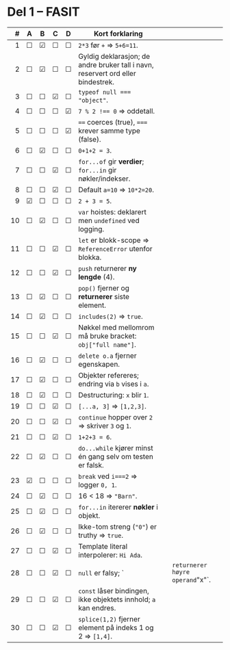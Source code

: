 # Del 1 – FASIT

|  # |  A  |  B  |  C  |  D  | Kort forklaring                                                                  |   |                                 |
| -: | :-: | :-: | :-: | :-: | -------------------------------------------------------------------------------- | - | ------------------------------- |
|  1 |  ☐  |  ☑  |  ☐  |  ☐  | `2*3` før `+` ⇒ `5+6=11`.                                                        |   |                                 |
|  2 |  ☐  |  ☑  |  ☐  |  ☐  | Gyldig deklarasjon; de andre bruker tall i navn, reservert ord eller bindestrek. |   |                                 |
|  3 |  ☐  |  ☐  |  ☑  |  ☐  | `typeof null === "object"`.                                                      |   |                                 |
|  4 |  ☐  |  ☐  |  ☐  |  ☑  | `7 % 2 !== 0` ⇒ oddetall.                                                        |   |                                 |
|  5 |  ☐  |  ☐  |  ☐  |  ☑  | `==` coerces (true), `===` krever samme type (false).                            |   |                                 |
|  6 |  ☐  |  ☑  |  ☐  |  ☐  | `0+1+2 = 3`.                                                                     |   |                                 |
|  7 |  ☐  |  ☐  |  ☑  |  ☐  | `for...of` gir **verdier**; `for...in` gir nøkler/indekser.                      |   |                                 |
|  8 |  ☐  |  ☐  |  ☑  |  ☐  | Default `a=10` ⇒ `10*2=20`.                                                      |   |                                 |
|  9 |  ☑  |  ☐  |  ☐  |  ☐  | `2 + 3 = 5`.                                                                     |   |                                 |
| 10 |  ☐  |  ☑  |  ☐  |  ☐  | `var` hoistes: deklarert men `undefined` ved logging.                            |   |                                 |
| 11 |  ☐  |  ☐  |  ☑  |  ☐  | `let` er blokk-scope ⇒ `ReferenceError` utenfor blokka.                          |   |                                 |
| 12 |  ☐  |  ☐  |  ☑  |  ☐  | `push` returnerer **ny lengde** (4).                                             |   |                                 |
| 13 |  ☐  |  ☑  |  ☐  |  ☐  | `pop()` fjerner og **returnerer** siste element.                                 |   |                                 |
| 14 |  ☐  |  ☑  |  ☐  |  ☐  | `includes(2)` ⇒ `true`.                                                          |   |                                 |
| 15 |  ☐  |  ☐  |  ☑  |  ☐  | Nøkkel med mellomrom må bruke bracket: `obj["full name"]`.                       |   |                                 |
| 16 |  ☐  |  ☑  |  ☐  |  ☐  | `delete o.a` fjerner egenskapen.                                                 |   |                                 |
| 17 |  ☐  |  ☑  |  ☐  |  ☐  | Objekter refereres; endring via `b` vises i `a`.                                 |   |                                 |
| 18 |  ☐  |  ☑  |  ☐  |  ☐  | Destructuring: `x` blir `1`.                                                     |   |                                 |
| 19 |  ☐  |  ☐  |  ☑  |  ☐  | `[...a, 3]` ⇒ `[1,2,3]`.                                                         |   |                                 |
| 20 |  ☐  |  ☐  |  ☑  |  ☐  | `continue` hopper over `2` ⇒ skriver `3` og `1`.                                 |   |                                 |
| 21 |  ☐  |  ☐  |  ☑  |  ☐  | `1+2+3 = 6`.                                                                     |   |                                 |
| 22 |  ☐  |  ☑  |  ☐  |  ☐  | `do...while` kjører minst én gang selv om testen er falsk.                       |   |                                 |
| 23 |  ☑  |  ☐  |  ☐  |  ☐  | `break` ved `i===2` ⇒ logger `0, 1`.                                             |   |                                 |
| 24 |  ☐  |  ☑  |  ☐  |  ☐  | 16 < 18 ⇒ `"Barn"`.                                                              |   |                                 |
| 25 |  ☐  |  ☑  |  ☐  |  ☐  | `for...in` itererer **nøkler** i objekt.                                         |   |                                 |
| 26 |  ☐  |  ☑  |  ☐  |  ☐  | Ikke-tom streng (`"0"`) er truthy ⇒ `true`.                                      |   |                                 |
| 27 |  ☐  |  ☐  |  ☑  |  ☐  | Template literal interpolerer: `Hi Ada`.                                         |   |                                 |
| 28 |  ☐  |  ☐  |  ☑  |  ☐  | `null` er falsy; `                                                               |   | `returnerer høyre operand`"x"`. |
| 29 |  ☐  |  ☐  |  ☑  |  ☐  | `const` låser bindingen, ikke objektets innhold; `a` kan endres.                 |   |                                 |
| 30 |  ☐  |  ☐  |  ☑  |  ☐  | `splice(1,2)` fjerner element på indeks 1 og 2 ⇒ `[1,4]`.                        |   |                                 |
